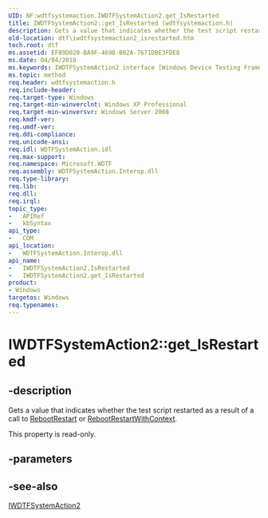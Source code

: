 ```yaml
---
UID: NF:wdtfsystemaction.IWDTFSystemAction2.get_IsRestarted
title: IWDTFSystemAction2::get_IsRestarted (wdtfsystemaction.h)
description: Gets a value that indicates whether the test script restarted as a result of a call to RebootRestart or RebootRestartWithContext.
old-location: dtf\iwdtfsystemaction2_isrestarted.htm
tech.root: dtf
ms.assetid: EF89D020-BA9F-4698-B82A-7671DBE3FDE8
ms.date: 04/04/2018
ms.keywords: IWDTFSystemAction2 interface [Windows Device Testing Framework],IsRestarted property, IWDTFSystemAction2.IsRestarted, IWDTFSystemAction2.get_IsRestarted, IWDTFSystemAction2::IsRestarted, IWDTFSystemAction2::get_IsRestarted, IsRestarted property [Windows Device Testing Framework], IsRestarted property [Windows Device Testing Framework],IWDTFSystemAction2 interface, Microsoft.WDTF.IWDTFSystemAction2.IsRestarted, Microsoft::WDTF::IWDTFSystemAction2::IsRestarted, dtf.iwdtfsystemaction2_isrestarted, get_IsRestarted, wdtfsystemaction/IWDTFSystemAction2::IsRestarted, wdtfsystemaction/IWDTFSystemAction2::get_IsRestarted
ms.topic: method
req.header: wdtfsystemaction.h
req.include-header: 
req.target-type: Windows
req.target-min-winverclnt: Windows XP Professional
req.target-min-winversvr: Windows Server 2008
req.kmdf-ver: 
req.umdf-ver: 
req.ddi-compliance: 
req.unicode-ansi: 
req.idl: WDTFSystemAction.idl
req.max-support: 
req.namespace: Microsoft.WDTF
req.assembly: WDTFSystemAction.Interop.dll
req.type-library: 
req.lib: 
req.dll: 
req.irql: 
topic_type:
-	APIRef
-	kbSyntax
api_type:
-	COM
api_location:
-	WDTFSystemAction.Interop.dll
api_name:
-	IWDTFSystemAction2.IsRestarted
-	IWDTFSystemAction2.get_IsRestarted
product:
- Windows
targetos: Windows
req.typenames: 
---
```


# IWDTFSystemAction2::get_IsRestarted


## -description


Gets a value that indicates whether the test script restarted as a result of a call to 
	<a href="https://msdn.microsoft.com/library/windows/hardware/hh439319">RebootRestart</a> or 
	<a href="https://msdn.microsoft.com/library/windows/hardware/hh439321">RebootRestartWithContext</a>.

This property is read-only.


## -parameters


## -see-also




<a href="https://msdn.microsoft.com/library/windows/hardware/hh439302">IWDTFSystemAction2</a>
 

 

